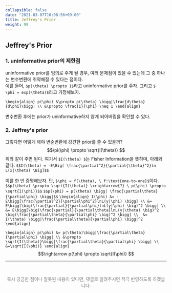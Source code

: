 ```yaml
---
collapsible: false
date: "2021-03-07T10:08:56+09:00"
title: Jeffrey's Prior
weight: 99
---
```


## Jeffrey's Prior

### 1. uninformative prior의 제한점
uninformative prior를 임의로 주게 될 경우, 여러 문제점이 있을 수 있는데 그 중 하나는 변수변환에 취약해질 수 있다는 점이다.  
예를 들어, `$p(\theta) \propto 1$`라고 uninformative prior를 주자. 그리고 `$ \phi = exp(\theta)$`라고 가정해보자.

`\begin{align}
p(\phi) &\propto p(\theta) \bigg|\frac{d\theta}{d\phi}\bigg| \\
&\propto \frac{1}{\phi} \neq 1
\end{align}`

변수변환 후에는 prior가 uninformative하지 않게 되어버림을 확인할 수 있다.

### 2. Jeffrey's prior
그렇다면 어떻게 해야 변순변환에 강건한 prior를 줄 수 있을까?
$$\pi(\phi) \propto \sqrt{I(\theta)} $$
위와 같이 주면 된다. 여기서 `$I(\theta) $`는 Fisher Information을 뜻하며, 아래와 같다.
`$$I(\theta) = -E\Big[ \frac{\partial^2}{\partial{\theta}^2}ln L(x|\theta) \Big]$$`

이를 한 번 증명해보자. 단, `$\phi = f(\theta), \ f:\text{one-to-one}$`이다.
`$$p(\theta) \propto \sqrt{I(\theta)} \xrightarrow{?} \ p(\phi) \propto \sqrt{I(\phi)}$$`
`$$p(\phi) = p(\theta) \bigg| \frac{\partial\theta}{\partial\phi} \bigg|$$`
`\begin{align}
I(\phi) &= -E\bigg[\frac{\partial^2}{\partial\phi^2}lnL(y|\phi) \bigg] \\
&= E\bigg[\big(\frac{\partial}{\partial\phi}lnL(y|\phi) \big)^2 \bigg] \\
&= E\bigg[\big(\frac{\partial}{\partial\theta}lnL(y|\theta) \big)^2 \big(\frac{\partial\theta}{\partial\phi} \big)^2 \bigg] \\ 
&= I(\theta) \bigg|\frac{\partial\theta}{\partial\phi} \bigg|^2
\end{align}`

`\begin{align}
p(\phi) &= p(\theta)\bigg|\frac{\partial\theta}{\partial\phi} \bigg| \\
&\propto \sqrt{I(\theta)}\bigg|\frac{\partial\theta}{\partial\phi} \bigg| \\
&=\sqrt{I(\phi)}
\end{align}`
$$\rightarrow p(\phi) \propto \sqrt{I(\phi)} $$

---
<br> 
<p style='text-align: center; color:gray'> 혹시 궁금한 점이나 잘못된 내용이 있다면, 댓글로 알려주시면 적극 반영하도록 하겠습니다. </p>

<br>
<br>

